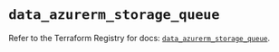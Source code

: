 # `data_azurerm_storage_queue`

Refer to the Terraform Registry for docs: [`data_azurerm_storage_queue`](https://registry.terraform.io/providers/hashicorp/azurerm/4.15.0/docs/data-sources/storage_queue).
